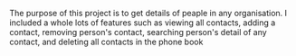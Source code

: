 The purpose of this project is to get details of peaple in any organisation. I included a whole lots of features such as viewing all contacts, adding a contact, removing person's contact, searching person's detail of any contact, and deleting all contacts in the phone book
